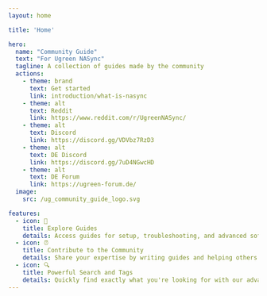 ```yaml
---
layout: home

title: 'Home'

hero:
  name: "Community Guide"
  text: "For Ugreen NASync"
  tagline: A collection of guides made by the community
  actions:
    - theme: brand
      text: Get started
      link: introduction/what-is-nasync
    - theme: alt
      text: Reddit
      link: https://www.reddit.com/r/UgreenNASync/
    - theme: alt
      text: Discord
      link: https://discord.gg/VDVbz7RzD3
    - theme: alt
      text: DE Discord
      link: https://discord.gg/7uD4NGwcHD
    - theme: alt
      text: DE Forum
      link: https://ugreen-forum.de/
  image:
    src: /ug_community_guide_logo.svg

features:
  - icon: 📖
    title: Explore Guides
    details: Access guides for setup, troubleshooting, and advanced software and hardware customizations.
  - icon: ⏰
    title: Contribute to the Community
    details: Share your expertise by writing guides and helping others.
  - icon: 🔍  
    title: Powerful Search and Tags
    details: Quickly find exactly what you're looking for with our advanced search system. 
---
```


<style>
:root {

  --vp-home-hero-image-background-image: linear-gradient(-45deg, #00C684 50%, #008F5D 50%);
  --vp-home-hero-image-filter: blur(44px);
}

@media (min-width: 640px) {
  :root {
    --vp-home-hero-image-filter: blur(56px);
  }
}

@media (min-width: 960px) {
  :root {
    --vp-home-hero-image-filter: blur(68px);
  }
}
</style>
